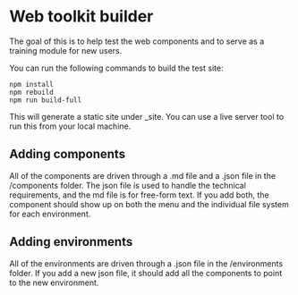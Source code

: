 # Web toolkit builder

The goal of this is to help test the web components and to serve as a training module for new users.

You can run the following commands to build the test site:

````
npm install
npm rebuild
npm run build-full
````

This will generate a static site under _site. You can use a live server tool to run this from your local machine. 

## Adding components

All of the components are driven through a .md file and a .json file in the /components folder. The json file is used to handle the technical requirements, and the md file is for free-form text. If you add both, the component should show up on both the menu and the individual file system for each environment. 

## Adding environments

All of the environments are driven through a .json file in the /environments folder. If you add a new json file, it should add all the components to point to the new environment. 